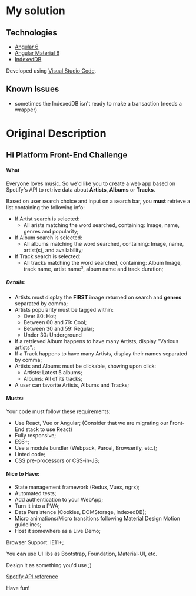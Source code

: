 # My solution

## Technologies

* [Angular 6](https://angular.io/)
* [Angular Material 6](https://material.angular.io/)
* [IndexedDB](https://developer.mozilla.org/en-US/docs/Web/API/IndexedDB_API)

Developed using [Visual Studio Code](https://code.visualstudio.com/).

## Known Issues

* sometimes the IndexedDB isn't ready to make a transaction (needs a wrapper)

# Original Description

## Hi Platform Front-End Challenge

#### What

Everyone loves music. So we'd like you to create a web app based on Spotify's API to retrive data about **Artists**, **Albums** or **Tracks**.

Based on user search choice and input on a search bar, you **must** retrieve a list containing the following info:
* If Artist search is selected:
  * All arists matching the word searched, containing: Image, name, genres and popularity;
* If Album search is selected:
  * All albums matching the word searched, containing: Image, name, artist(s), and availability;
* If Track search is selected:
  * All tracks matching the word searched, containing: Album Image, track name, artist name³, album name and track duration;

##### Details:
* Artists must display the **FIRST** image returned on search and **genres** separated by comma;
* Artists popularity must be tagged within:
  * Over 80: Hot;
  * Between 60 and 79: Cool;
  * Between 30 and 59: Regular;
  * Under 30: Underground
* If a retrieved Album happens to have many Artists, display "Various artists".;
* If a Track happens to have many Artists, display their names separated by comma;
* Artists and Albums must be clickable, showing upon click:
  * Artists: Latest 5 albums;
  * Albums: All of its tracks;
* A user can favorite Artists, Albums and Tracks;


#### Musts:
Your code must follow these requirements:
* Use React, Vue or Angular; (Consider that we are migrating our Front-End stack to use React)
* Fully responsive;
* ES6+;
* Use a module bundler (Webpack, Parcel, Browserify, etc.);
* Linted code;
* CSS pre-processors or CSS-in-JS;

#### Nice to Have:
* State management framework (Redux, Vuex, ngrx);
* Automated tests;
* Add authentication to your WebApp;
* Turn it into a PWA;
* Data Persistence (Cookies, DOMStorage, IndexedDB);
* Micro animations/Micro transitions following Material Design Motion guidelines;
* Host it somewhere as a Live Demo;

Browser Support: IE11+;

You **can** use UI libs as Bootstrap, Foundation, Material-UI, etc.

Design it as something you'd use ;)

[Spotify API reference](https://beta.developer.spotify.com/documentation/web-api/reference/search/search/) 

Have fun!